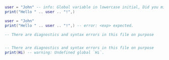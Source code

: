 ```lua spec/data/src/hello.lua:1-3
user = "John" -- info: Global variable in lowercase initial, Did you miss `local` or misspell it?
print("Hello " .. user .. "!",)

```

```lua spec/data/src/hello.lua:1-4
user = "John"
print("Hello " .. user .. "!",) -- error: <exp> expected.

-- There are diagnostics and syntax errors in this file on purpose
```

```lua spec/data/src/hello.lua:3-5

-- There are diagnostics and syntax errors in this file on purpose
print(Hi) -- warning: Undefined global `Hi`.
```
